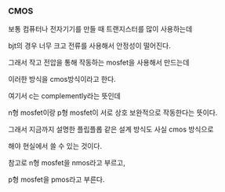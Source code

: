 ### CMOS

보통 컴퓨터나 전자기기를 만들 때 트랜지스터를 많이 사용하는데

bjt의 경우 너무 크고 전류를 사용해서 안정성이 떨어진다.

그래서 작고 전압을 통해 작동하는 mosfet을 사용해서 만드는데

이러한 방식을 cmos방식이라고 한다.

여기서 c는 complemently라는 뜻인데 

n형 mosfet이랑 p형 mosfet이 서로 상호 보완적으로 작동한다는 뜻이다.

그래서 지금까지 설명한 플립플롭 같은 설계 방식도 사실 cmos 방식으로 

해야 현실에서 쓸 수 있는 것이다.

참고로 n형 mosfet을 nmos라고 부르고,

p형 mosfet을 pmos라고 부른다.
